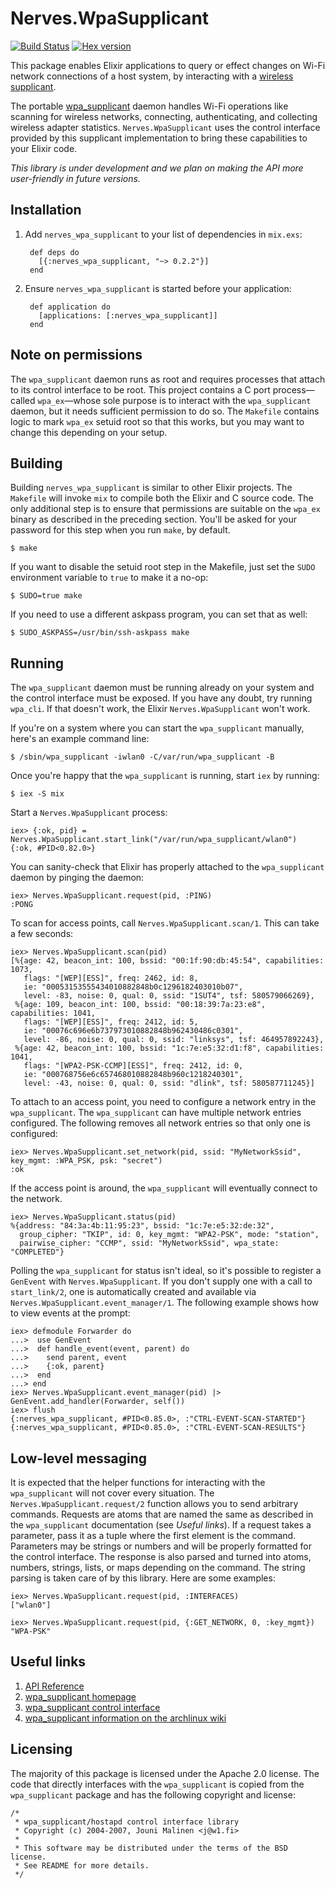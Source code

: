 # Nerves.WpaSupplicant
[![Build Status](https://travis-ci.org/nerves-project/nerves_wpa_supplicant.svg?branch=master)](https://travis-ci.org/nerves-project/nerves_wpa_supplicant)
[![Hex version](https://img.shields.io/hexpm/v/nerves_wpa_supplicant.svg "Hex version")](https://hex.pm/packages/nerves_wpa_supplicant)

This package enables Elixir applications to query or effect changes on Wi-Fi
network connections of a host system, by interacting with a [wireless
supplicant].

The portable [wpa_supplicant] daemon handles Wi-Fi operations like scanning for
wireless networks, connecting, authenticating, and collecting wireless adapter
statistics. `Nerves.WpaSupplicant` uses the control interface provided by this
supplicant implementation to bring these capabilities to your Elixir code.

*This library is under development and we plan on making the API more user-friendly in future versions.*

## Installation

1. Add `nerves_wpa_supplicant` to your list of dependencies in `mix.exs`:

        def deps do
          [{:nerves_wpa_supplicant, "~> 0.2.2"}]
        end

2. Ensure `nerves_wpa_supplicant` is started before your application:

        def application do
          [applications: [:nerves_wpa_supplicant]]
        end

## Note on permissions

The `wpa_supplicant` daemon runs as root and requires processes that attach to
its control interface to be root. This project contains a C port process—called
`wpa_ex`—whose sole purpose is to interact with the `wpa_supplicant` daemon,
but it needs sufficient permission to do so. The `Makefile` contains logic to
mark `wpa_ex` setuid root so that this works, but you may want to change this
depending on your setup.

## Building

Building `nerves_wpa_supplicant` is similar to other Elixir projects. The
`Makefile` will invoke `mix` to compile both the Elixir and C source code. The
only additional step is to ensure that permissions are suitable on the `wpa_ex`
binary as described in the preceding section. You'll be asked for your password
for this step when you run `make`, by default.

    $ make

If you want to disable the setuid root step in the Makefile, just set the `SUDO`
environment variable to `true` to make it a no-op:

    $ SUDO=true make

If you need to use a different askpass program, you can set that as well:

    $ SUDO_ASKPASS=/usr/bin/ssh-askpass make

## Running

The `wpa_supplicant` daemon must be running already on your system and the control
interface must be exposed. If you have any doubt, try running `wpa_cli`. If that
doesn't work, the Elixir `Nerves.WpaSupplicant` won't work.

If you're on a system where you can start the `wpa_supplicant` manually, here's
an example command line:

    $ /sbin/wpa_supplicant -iwlan0 -C/var/run/wpa_supplicant -B

Once you're happy that the `wpa_supplicant` is running, start `iex` by running:

    $ iex -S mix

Start a `Nerves.WpaSupplicant` process:

    iex> {:ok, pid} = Nerves.WpaSupplicant.start_link("/var/run/wpa_supplicant/wlan0")
    {:ok, #PID<0.82.0>}

You can sanity-check that Elixir has properly attached to the `wpa_supplicant`
daemon by pinging the daemon:

    iex> Nerves.WpaSupplicant.request(pid, :PING)
    :PONG

To scan for access points, call `Nerves.WpaSupplicant.scan/1`. This can take a few
seconds:

    iex> Nerves.WpaSupplicant.scan(pid)
    [%{age: 42, beacon_int: 100, bssid: "00:1f:90:db:45:54", capabilities: 1073,
       flags: "[WEP][ESS]", freq: 2462, id: 8,
       ie: "00053153555434010882848b0c1296182403010b07",
       level: -83, noise: 0, qual: 0, ssid: "1SUT4", tsf: 580579066269},
     %{age: 109, beacon_int: 100, bssid: "00:18:39:7a:23:e8", capabilities: 1041,
       flags: "[WEP][ESS]", freq: 2412, id: 5,
       ie: "00076c696e6b737973010882848b962430486c0301",
       level: -86, noise: 0, qual: 0, ssid: "linksys", tsf: 464957892243},
     %{age: 42, beacon_int: 100, bssid: "1c:7e:e5:32:d1:f8", capabilities: 1041,
       flags: "[WPA2-PSK-CCMP][ESS]", freq: 2412, id: 0,
       ie: "000768756e6c657468010882848b960c1218240301",
       level: -43, noise: 0, qual: 0, ssid: "dlink", tsf: 580587711245}]

To attach to an access point, you need to configure a network entry in the
`wpa_supplicant`. The `wpa_supplicant` can have multiple network entries
configured. The following removes all network entries so that only one is
configured:

    iex> Nerves.WpaSupplicant.set_network(pid, ssid: "MyNetworkSsid", key_mgmt: :WPA_PSK, psk: "secret")
    :ok

If the access point is around, the `wpa_supplicant` will eventually connect to
the network.

    iex> Nerves.WpaSupplicant.status(pid)
    %{address: "84:3a:4b:11:95:23", bssid: "1c:7e:e5:32:de:32",
      group_cipher: "TKIP", id: 0, key_mgmt: "WPA2-PSK", mode: "station",
      pairwise_cipher: "CCMP", ssid: "MyNetworkSsid", wpa_state: "COMPLETED"}

Polling the `wpa_supplicant` for status isn't ideal, so it's possible to
register a `GenEvent` with `Nerves.WpaSupplicant`. If you don't supply one with
a call to `start_link/2`, one is automatically created and available via
`Nerves.WpaSupplicant.event_manager/1`. The following example shows how to view
events at the prompt:

    iex> defmodule Forwarder do
    ...>  use GenEvent
    ...>  def handle_event(event, parent) do
    ...>    send parent, event
    ...>    {:ok, parent}
    ...>  end
    ...> end
    iex> Nerves.WpaSupplicant.event_manager(pid) |> GenEvent.add_handler(Forwarder, self())
    iex> flush
    {:nerves_wpa_supplicant, #PID<0.85.0>, :"CTRL-EVENT-SCAN-STARTED"}
    {:nerves_wpa_supplicant, #PID<0.85.0>, :"CTRL-EVENT-SCAN-RESULTS"}

## Low-level messaging

It is expected that the helper functions for interacting with the `wpa_supplicant`
will not cover every situation. The `Nerves.WpaSupplicant.request/2` function allows
you to send arbitrary commands. Requests are atoms that are named the same as
described in the `wpa_supplicant` documentation (see *Useful links*). If a request
takes a parameter, pass it as a tuple where the first element is the command.
Parameters may be strings or numbers and will be properly formatted for the
control interface. The response is also parsed and turned into atoms, numbers,
strings, lists, or maps depending on the command. The string parsing is taken
care of by this library. Here are some examples:

    iex> Nerves.WpaSupplicant.request(pid, :INTERFACES)
    ["wlan0"]

    iex> Nerves.WpaSupplicant.request(pid, {:GET_NETWORK, 0, :key_mgmt})
    "WPA-PSK"

## Useful links

  1. [API Reference](https://hexdocs.pm/nerves_wpa_supplicant/api-reference.html)
  2. [wpa_supplicant homepage][wpa_supplicant]
  3. [wpa_supplicant control interface](http://w1.fi/wpa_supplicant/devel/ctrl_iface_page.html)
  4. [wpa_supplicant information on the archlinux wiki](https://wiki.archlinux.org/index.php/Wpa_supplicant)

## Licensing

The majority of this package is licensed under the Apache 2.0 license. The code
that directly interfaces with the `wpa_supplicant` is copied from the
`wpa_supplicant` package and has the following copyright and license:

```
/*
 * wpa_supplicant/hostapd control interface library
 * Copyright (c) 2004-2007, Jouni Malinen <j@w1.fi>
 *
 * This software may be distributed under the terms of the BSD license.
 * See README for more details.
 */
```

[wireless supplicant]: https://en.wikipedia.org/wiki/Wireless_supplicant
[wpa_supplicant]: http://w1.fi/wpa_supplicant/
